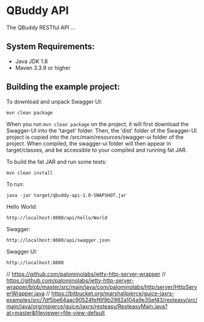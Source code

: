 QBuddy API
==========
The QBuddy RESTful API ...

System Requirements:
--------------------
- Java JDK 1.8
- Maven 3.3.9 or higher

Building the example project:
-----------------------------

To download and unpack Swagger UI:

`mvn clean package`

When you run `mvn clean package` on the project, it will first download the Swagger-UI into the 'target' folder. 
Then, the 'dist' folder of the Swagger-UI project is copied into the /src/main/resources/swagger-ui folder of the project. 
When compiled, the swagger-ui folder will then appear in target/classes, and be accessible to your compiled and running fat JAR.

To build the fat JAR and run some tests:

`mvn clean install`

To run:

`java -jar target/qbuddy-api-1.0-SNAPSHOT.jar`

Hello World:

`http://localhost:8080/api/hello/World`

Swagger:

`http://localhost:8080/api/swagger.json`

Swagger UI:

`http://localhost:8080`



// https://github.com/palominolabs/jetty-http-server-wrapper
// https://github.com/palominolabs/jetty-http-server-wrapper/blob/master/src/main/java/com/palominolabs/http/server/HttpServerWrapper.java
// https://bitbucket.org/marshallpierce/guice-jaxrs-examples/src/7df5be64aac90524fef6f9b2982a104a9e35ef43/resteasy/src/main/java/org/mpierce/guice/jaxrs/resteasy/ResteasyMain.java?at=master&fileviewer=file-view-default